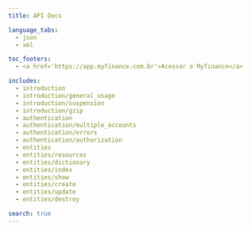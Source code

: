```yaml
---
title: API Docs

language_tabs:
  - json
  - xml

toc_footers:
  - <a href='https://app.myfinance.com.br'>Acessar o Myfinance</a>

includes:
  - introduction
  - introduction/general_usage
  - introduction/suspension
  - introduction/gzip
  - authentication
  - authentication/multiple_accounts
  - authentication/errors
  - authentication/authorization
  - entities
  - entities/resources
  - entities/dictionary
  - entities/index
  - entities/show
  - entities/create
  - entities/update
  - entities/destroy

search: true
---
```

